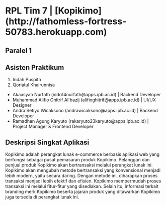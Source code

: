 <h1>RPL Tim 7 | [Kopikimo](http://fathomless-fortress-50783.herokuapp.com)</h1>

<h2>Paralel 1</h2>
<h2>Asisten Praktikum</h2>
<ol>
    <li>Indah Puspita</li>
    <li>Qoriatul Khairunnisa</li>
</ol>

<ul>
    <li>Akaasyah Nurfath (indo14nurfath@apps.ipb.ac.id)                   | Backend Developer</li>
    <li>Muhammad Alifio Ghitrif Al'bazij (alifioghitrif@apps.ipb.ac.id)   | UI/UX Designer</li>
    <li>Andra Setiyo Wicaksono (andrawicaksono@apps.ipb.ac.id)            | Backend Developer</li>
    <li>Ramadhan Agung Karyuto (rakaryuto23karyuto@apps.ipb.ac.id)        | Project Manager & Frontend Developer</li>
</ul>
<h2>Deskripsi Singkat Aplikasi</h2>
<p>
    Kopikimo adalah perangkat lunak e-commerce berbasis aplikasi web yang berfungsi sebagai pusat pemasaran produk Kopikimo. Pelanggan dan penjual produk Kopikimo akan bertransaksi melalui perangkat lunak ini. Kopikimo akan mengubah metode bertransaksi yang konvensional menjadi lebih modern, yaitu secara daring. Dengan metode ini, diharapkan proses transaksi menjadi lebih efektif dan efisien. Kopikimo mempermudah proses transaksi ini melalui fitur-fitur yang disediakan. Selain itu, informasi terkait branding merk Kopikimo beserta jajaran produk yang ditawarkan Kopikimo juga tersedia di perangkat lunak ini. 
</p>
